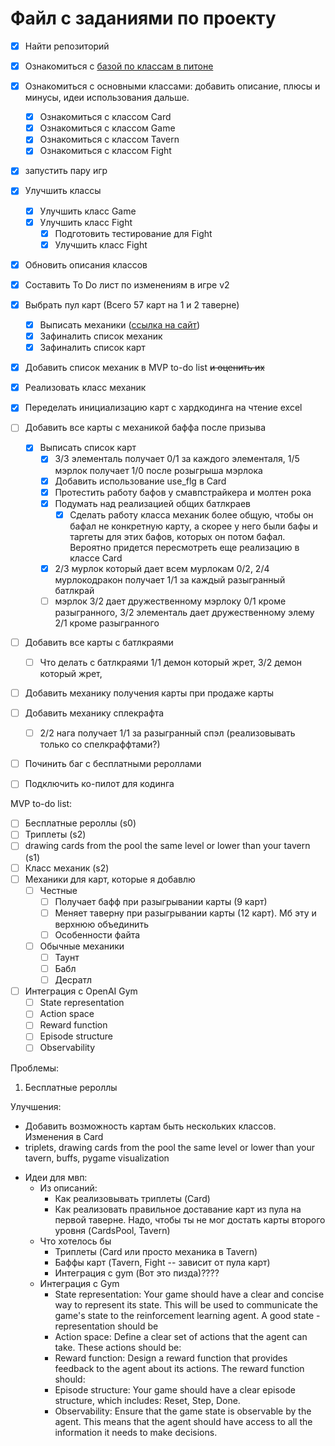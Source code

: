 # Файл с заданиями по проекту

- [x] Найти репозиторий
- [x] Ознакомиться с [базой по классам в питоне](https://devpractice.ru/python-lesson-14-classes-and-objects/)
- [x] Ознакомиться с основными классами: добавить описание, плюсы и минусы, идеи использования дальше. 
    - [x] Ознакомиться с классом Card
    - [x] Ознакомиться с классом Game
    - [x] Ознакомиться с классом Tavern
    - [x] Ознакомиться с классом Fight
- [x] запустить пару игр
- [x] Улучшить классы
    - [x] Улучшить класс Game
    - [x] Улучшить класс Fight
        - [x] Подготовить тестирование для Fight
        - [x] Улучшить класс Fight        
- [x] Обновить описания классов
- [x] Составить To Do лист по изменениям в игре v2
- [x] Выбрать пул карт (Всего 57 карт на 1 и 2 таверне)
    - [x] Выписать механики ([ссылка на сайт](https://hearthstone.blizzard.com/en-us/battlegrounds?bgCardType=minion&bgGameMode=solos&keyword=battlecry%0A&tier=1%2C2))
    - [x] Зафиналить список механик
    - [x] Зафиналить список карт
- [x] Добавить список механик в MVP to-do list ~~и оценить их~~
- [x] Реализовать класс механик
- [x] Переделать инициализацию карт с хардкодинга на чтение excel
- [ ] Добавить все карты с механикой баффа после призыва
    - [x] Выписать список карт
        - [x] 3/3 элементаль получает 0/1 за каждого элементаля, 1/5 мэрлок получает 1/0 после розыгрыша мэрлока
        - [x] Добавить использование use_flg в Card
        - [x] Протестить работу бафов у смавпстрайкера и молтен рока
        - [x] Подумать над реализацией общих батлкраев
            - [x] Сделать работу класса механик более общую, чтобы он бафал не конкретную карту, а скорее у него были бафы и таргеты для этих бафов, которых он потом бафал. Вероятно придется пересмотреть еще реализацию в классе Card
        - [x] 2/3 мурлок который дает всем мурлокам 0/2, 2/4 мурлокодракон получает 1/1 за каждый разыгранный батлкрай
        - [ ] мэрлок 3/2 дает дружественному мэрлоку 0/1 кроме разыгранного, 3/2 элементаль дает дружественному элему 2/1 кроме разыгранного 

- [ ] Добавить все карты с батлкраями
    - [ ] Что делать с батлкраями 1/1 демон который жрет, 3/2 демон который жрет,
- [ ] Добавить механику получения карты при продаже карты
- [ ] Добавить механику сплекрафта
    - [ ] 2/2 нага получает 1/1 за разыгранный спэл (реализовывать только со спелкраффтами?)
    
- [ ] Починить баг с бесплатными рероллами

- [ ] Подключить ко-пилот для кодинга

MVP to-do list:
- [ ] Бесплатные рероллы (s0)
- [ ] Триплеты (s2)
- [ ] drawing cards from the pool the same level or lower than your tavern (s1)
- [ ] Класс механик (s2)
- [ ] Механики для карт, которые я добавлю
    - [ ] Честные
        - [ ] Получает бафф при разыгрывании карты (9 карт)
        - [ ] Меняет таверну при разыгрывании карты (12 карт). Мб эту и верхнюю объединить
        - [ ] Особенности файта
    - [ ] Обычные механики
        - [ ] Таунт
        - [ ] Бабл
        - [ ] Десратл
- [ ] Интеграция с OpenAI Gym
    - [ ] State representation
    - [ ] Action space
    - [ ] Reward function
    - [ ] Episode structure
    - [ ] Observability

Проблемы:
1. Бесплатные рероллы

Улучшения:
- Добавить возможность картам быть нескольких классов. Изменения в Card
- triplets, drawing cards from the pool the same level or lower than your tavern, buffs, pygame visualization

* Идеи для мвп:
    + Из описаний:
        - Как реализовывать триплеты (Card)
        - Как реализовать правильное доставание карт из пула на первой таверне. Надо, чтобы ты не мог достать карты второго уровня (CardsPool, Tavern)
    + Что хотелось бы
        - Триплеты (Card или просто механика в Tavern)
        - Баффы карт (Tavern, Fight -- зависит от пула карт)
        - Интеграция с gym (Вот это пизда)????
    + Интеграция с Gym
        - State representation: Your game should have a clear and concise way to represent its state. This will be used to communicate the game's state to the reinforcement learning agent. A good state - representation should be
        - Action space: Define a clear set of actions that the agent can take. These actions should be:
        - Reward function: Design a reward function that provides feedback to the agent about its actions. The reward function should:
        - Episode structure: Your game should have a clear episode structure, which includes: Reset, Step, Done.
        - Observability: Ensure that the game state is observable by the agent. This means that the agent should have access to all the information it needs to make decisions.
